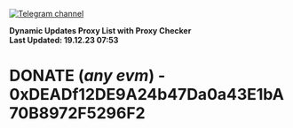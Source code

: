 [![Telegram channel](https://img.shields.io/endpoint?url=https://runkit.io/damiankrawczyk/telegram-badge/branches/master?url=https://t.me/n4z4v0d)](https://t.me/n4z4v0d) 

**Dynamic Updates Proxy List with Proxy Checker**  
**Last Updated: 19.12.23 07:53**

# DONATE (_any evm_) - 0xDEADf12DE9A24b47Da0a43E1bA70B8972F5296F2
